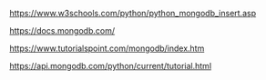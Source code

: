 https://www.w3schools.com/python/python_mongodb_insert.asp

https://docs.mongodb.com/

https://www.tutorialspoint.com/mongodb/index.htm

https://api.mongodb.com/python/current/tutorial.html

